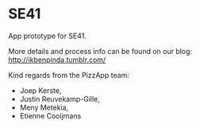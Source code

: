 # SE41
App prototype for SE41.

More details and process info can be found on our blog:
http://ikbenpinda.tumblr.com/

Kind regards from the PizzApp team:
- Joep Kerste,
- Justin Reuvekamp-Gille,
- Meny Metekia,
- Etienne Cooijmans
